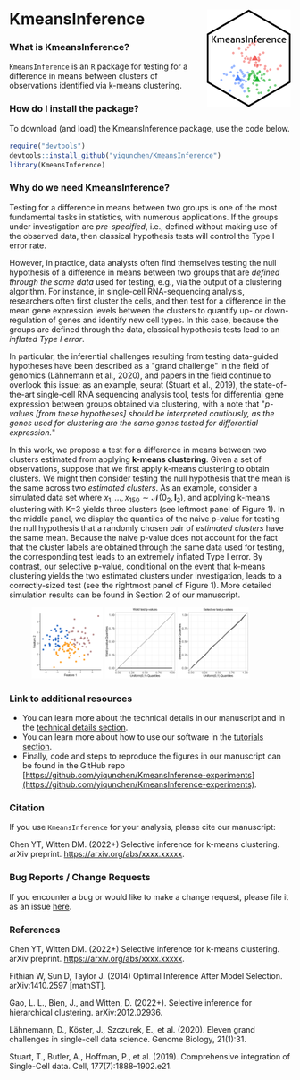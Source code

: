 # KmeansInference <img src="man/figures/sticker.png" align="right" width="150px"/>

### What is KmeansInference?

`KmeansInference` is an `R` package for testing for a difference in means between clusters of observations identified via k-means clustering.

### How do I install the package?

To download (and load) the KmeansInference package, use the code below.
```r
require("devtools")
devtools::install_github("yiqunchen/KmeansInference")
library(KmeansInference)
```

### Why do we need KmeansInference?

Testing for a difference in means between two groups is one of the most fundamental tasks in statistics, with numerous applications. If the groups under investigation are *pre-specified*, i.e., defined without making use of the observed data, then classical hypothesis tests will control the Type I error rate. 

However, in practice, data analysts often find themselves testing the null hypothesis of a difference in means between two groups that are *defined through the same data* used for testing, e.g., via the output of a clustering algorithm. For instance, in single-cell RNA-sequencing analysis, researchers often first cluster the cells, and then test for a difference in the mean gene expression levels between the clusters to quantify up- or down-regulation of genes and identify new cell types. In this case, because the groups are defined through the data, classical hypothesis tests lead to an *inflated Type I error*.

In particular, the inferential challenges resulting from testing data-guided hypotheses have been described as a "grand challenge" in the field of genomics (Lähnemann et al., 2020), and papers in the field continue to overlook this issue: as an example, seurat (Stuart et al., 2019), the state-of-the-art single-cell RNA sequencing analysis tool, tests for differential gene expression between groups obtained via clustering, with a note that "*p-values [from these hypotheses] should be interpreted cautiously, as the genes used for clustering are the same genes tested for differential expression.*"

In this work, we propose a test for a difference in means between two clusters estimated from applying **k-means clustering**. Given a set of observations, suppose that we first apply k-means clustering to obtain clusters. We might then consider testing the null hypothesis that the mean is the same across two *estimated clusters*. As an example, consider a simulated data set where $x_1,\ldots,x_{150} \sim \mathcal{N}({0}_{2},\textbf{I}_{2})$, and applying k-means clustering with K=3 yields three clusters (see leftmost panel of Figure 1). In the middle panel, we display the quantiles of the naive p-value for testing the null hypothesis that a randomly chosen pair of *estimated clusters* have the same mean. Because the naive p-value does not account for the fact that the cluster labels are obtained through the same data used for testing, the corresponding test leads to an extremely inflated Type I error. By contrast, our selective p-value, conditional on the event that k-means clustering yields the two estimated clusters under investigation, leads to a correctly-sized test (see the rightmost panel of Figure 1). More detailed simulation results can be found in Section 2 of our manuscript.

<div>
<figure>
<img src="man/figures/figure_1_a.png" alt="Illustrative example" width="30%" class="center">
<img src="man/figures/figure_1_b.png" alt="1b" width="30%" class="center" alt>
<img src="man/figures/figure_1_c.png" alt="1c" width="30%" class="center">
</figure>

<!-- [Figure 1: (a): The piecewise mean structure of $\beta$ according to a two-dimensional grid graph. (b): Under the null hypothesis, both $p_{\text{Hyun}}$ and $p_{C_1,C_2}$ control the selective Type I error, but the z-test $p_{\text{Naive}} = \mathbb{P}(|\nu^\top Y|\geq |\nu^\top y|)$ leads to inflated selective Type I error. (c): For a given value of the effect size ($|\nu^\top\beta|/\sigma$), $p_{C_1,C_2}$ has higher power than $p_{\text{Hyun}}$. Power for both increases as a function of the effect size.] -->

### Link to additional resources
* You can learn more about the technical details in our manuscript and in the [technical details section](https://yiqunchen.github.io/KmeansInference/articles/technical_details.html).
* You can learn more about how to use our software in the  [tutorials section](https://yiqunchen.github.io/KmeansInference/articles/Tutorials.html).
* Finally, code and steps to reproduce the figures in our manuscript can be found in the GitHub repo [https://github.com/yiqunchen/KmeansInference-experiments](https://github.com/yiqunchen/KmeansInference-experiments).

### Citation

If you use `KmeansInference` for your analysis, please cite our manuscript:

Chen YT,  Witten DM. (2022+) Selective inference for k-means clustering. arXiv preprint. https://arxiv.org/abs/xxxx.xxxxx.
 
### Bug Reports / Change Requests

If you encounter a bug or would like to make a change request, please file it as an issue [here](https://github.com/yiqunchen/KmeansInference/issues).

### References

Chen YT,  Witten DM. (2022+) Selective inference for k-means clustering. arXiv preprint. https://arxiv.org/abs/xxxx.xxxxx.

Fithian W, Sun D, Taylor J. (2014) Optimal Inference After Model Selection. arXiv:1410.2597 [mathST].

Gao, L. L., Bien, J., and Witten, D. (2022+). Selective inference for hierarchical clustering. arXiv:2012.02936.

Lähnemann, D., Köster, J., Szczurek, E., et al. (2020). Eleven grand challenges in single-cell data science. Genome Biology, 21(1):31.

Stuart, T., Butler, A., Hoffman, P., et al. (2019). Comprehensive integration of Single-Cell data. Cell, 177(7):1888–1902.e21.

